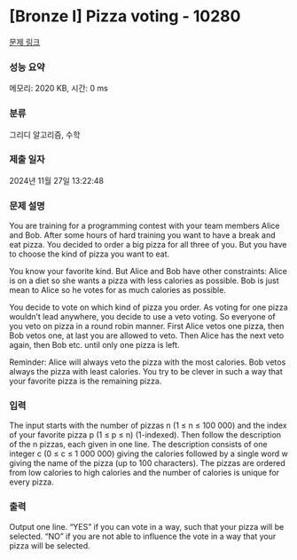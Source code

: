 # [Bronze I] Pizza voting - 10280 

[문제 링크](https://www.acmicpc.net/problem/10280) 

### 성능 요약

메모리: 2020 KB, 시간: 0 ms

### 분류

그리디 알고리즘, 수학

### 제출 일자

2024년 11월 27일 13:22:48

### 문제 설명

<p>You are training for a programming contest with your team members Alice and Bob. After some hours of hard training you want to have a break and eat pizza. You decided to order a big pizza for all three of you. But you have to choose the kind of pizza you want to eat.</p>

<p>You know your favorite kind. But Alice and Bob have other constraints: Alice is on a diet so she wants a pizza with less calories as possible. Bob is just mean to Alice so he votes for as much calories as possible.</p>

<p>You decide to vote on which kind of pizza you order. As voting for one pizza wouldn’t lead anywhere, you decide to use a veto voting. So everyone of you veto on pizza in a round robin manner. First Alice vetos one pizza, then Bob vetos one, at last you are allowed to veto. Then Alice has the next veto again, then Bob etc. until only one pizza is left.</p>

<p>Reminder: Alice will always veto the pizza with the most calories. Bob vetos always the pizza with least calories. You try to be clever in such a way that your favorite pizza is the remaining pizza.</p>

### 입력 

 <p>The input starts with the number of pizzas n (1 ≤ n ≤ 100 000) and the index of your favorite pizza p (1 ≤ p ≤ n) (1-indexed). Then follow the description of the n pizzas, each given in one line. The description consists of one integer c (0 ≤ c ≤ 1 000 000) giving the calories followed by a single word w giving the name of the pizza (up to 100 characters). The pizzas are ordered from low calories to high calories and the number of calories is unique for every pizza. </p>

### 출력 

 <p>Output one line. “YES” if you can vote in a way, such that your pizza will be selected. “NO” if you are not able to influence the vote in a way that your pizza will be selected.</p>


